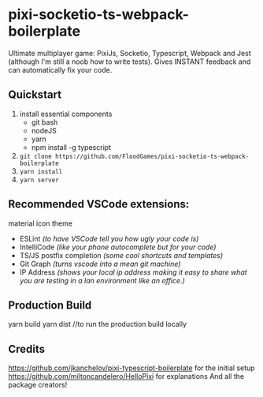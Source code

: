 # pixi-socketio-ts-webpack-boilerplate

Ultimate multiplayer game: PixiJs, Socketio, Typescript, Webpack and Jest (although I'm still a noob how to write tests). Gives INSTANT feedback and can automatically fix your code.

## Quickstart

1. install essential components
   -  git bash
   -  nodeJS
   -  yarn
   -  npm install -g typescript
2. `git clone https://github.com/FloodGames/pixi-socketio-ts-webpack-boilerplate`
3. `yarn install`
4. `yarn server`

## Recommended VSCode extensions:

material icon theme

-  ESLint _(to have VSCode tell you how ugly your code is)_
-  IntelliCode _(like your phone autocomplete but for your code)_
-  TS/JS postfix completion _(some cool shortcuts and templates)_
-  Git Graph _(turns vscode into a mean git machine)_
-  IP Address _(shows your local ip address making it easy to share what you are testing in a lan environment like an office.)_

## Production Build

yarn build
yarn dist //to run the production build locally

## Credits

https://github.com/jkanchelov/pixi-typescript-boilerplate for the initial setup
https://github.com/miltoncandelero/HelloPixi for explanations
And all the package creators!
